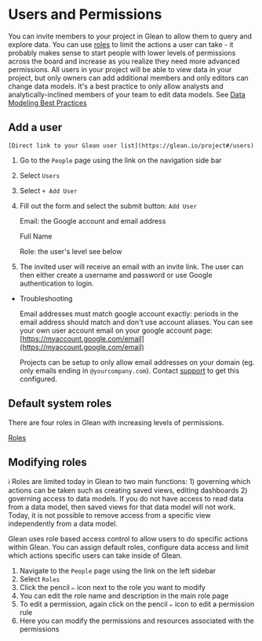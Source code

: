 # Users and Permissions

You can invite members to your project in Glean to allow them to query and explore data.  You can use [roles](Users%20and%20Permissions%20735ae7f2017c4bbcb197fda39bf2ba7f.md) to limit the actions a user can take - it probably makes sense to start people with lower levels of permissions across the board and increase as you realize they need more advanced permissions.  All users in your project will be able to view data in your project, but only owners can add additional members and only editors can change data models.  It's a best practice to only allow analysts and analytically-inclined members of your team to edit data models.  See [Data Modeling Best Practices](Data%20Modeling%20Best%20Practices%20914e2700795d4c6c8df51563512ffb2a.md) 

## Add a user

`[Direct link to your Glean user list](https://glean.io/project#/users)`

1. Go to the `People` page using the link on the navigation side bar
2. Select `Users`
3. Select  `+ Add User`
4. Fill out the form and select the submit button: `Add User`
    
    Email: the Google account and email address
    
    Full Name
    
    Role: the user's level see below
    
5. The invited user will receive an email with an invite link.  The user can then either create a username and password or use Google authentication to login.

- Troubleshooting
    
    Email addresses must match google account exactly: periods in the email address should match and don't use account aliases.  You can see your own user account email on your google account page: [https://myaccount.google.com/email](https://myaccount.google.com/email)
    
    Projects can be setup to only allow email addresses on your domain (eg. only emails ending in `@yourcompany.com`).  Contact [support](mailto:support@glean.io) to get this configured.
    

## Default system roles

There are four roles in Glean with increasing levels of permissions.

[Roles](Users%20and%20Permissions%20735ae7f2017c4bbcb197fda39bf2ba7f/Roles%205de6ba607c9f4acca60787ec9b141ab4.csv)

## Modifying roles

<aside>
ℹ️ Roles are limited today in Glean to two main functions: 1) governing which actions can be taken such as creating saved views, editing dashboards 2) governing access to data models.  If you do not have access to read data from a data model, then saved views for that data model will not work.  Today, it is not possible to remove access from a specific view independently from a data model.

</aside>

Glean uses role based access control to allow users to do specific actions within Glean.  You can assign default roles, configure data access and limit which actions specific users can take inside of Glean.

1. Navigate to the `People` page using the link on the left sidebar
2. Select `Roles`
3. Click the pencil `✏️` icon next to the role you want to modify
4. You can edit the role name and description in the main role page
5. To edit a permission, again click on the pencil `✏️` icon to edit a permission rule
6. Here you can modify the permissions and resources associated with the permissions
